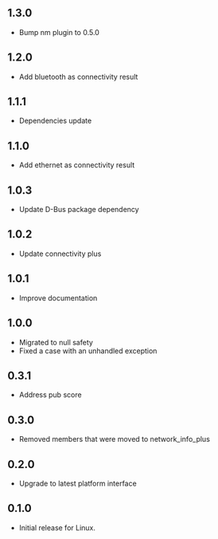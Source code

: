 ## 1.3.0

- Bump nm plugin to 0.5.0

## 1.2.0

- Add bluetooth as connectivity result

## 1.1.1

- Dependencies update

## 1.1.0

- Add ethernet as connectivity result

## 1.0.3

- Update D-Bus package dependency

## 1.0.2

- Update connectivity plus

## 1.0.1

- Improve documentation

## 1.0.0

- Migrated to null safety
- Fixed a case with an unhandled exception

## 0.3.1

- Address pub score

## 0.3.0

- Removed members that were moved to network_info_plus

## 0.2.0

- Upgrade to latest platform interface

## 0.1.0

- Initial release for Linux.
